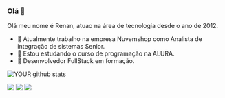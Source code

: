 
### Olá 👋
Olá meu nome é Renan, atuao na área de tecnologia desde o ano de 2012.
- 🔭 Atualmente trabalho na empresa Nuvemshop como Analista de integração de sistemas Senior.
- 🌱 Estou estudando o curso de programação na ALURA.
- 🤝 Desenvolvedor FullStack em formação.

![YOUR github stats](https://github-readme-stats.vercel.app/api?username=renanbevi)

[<img src="https://img.shields.io/badge/linkedin-%230077B5.svg?&style=for-the-badge&logo=linkedin&logoColor=white" />]([https://www.linkedin.com/in/USERNAME](https://www.linkedin.com/in/renan-soares-bevilacqua-1708ba50/)/)
[<img src = "https://img.shields.io/badge/instagram-%23E4405F.svg?&style=for-the-badge&logo=instagram&logoColor=white">]([https://www.instagram.com/USERNAME/](https://www.instagram.com/renanb90))
[<img src = "https://img.shields.io/badge/facebook-%231877F2.svg?&style=for-the-badge&logo=facebook&logoColor=white">]([https://www.facebook.com/USERNAME](https://www.facebook.com/renanzin11))
